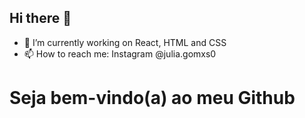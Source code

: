 ## Hi there 👋


- 🔭 I’m currently working on React, HTML and CSS 
- 📫 How to reach me: Instagram @julia.gomxs0
<h1>Seja bem-vindo(a) ao meu Github</h1>

